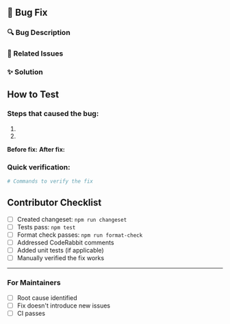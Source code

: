 ## 🐛 Bug Fix

### 🔍 Bug Description
<!-- Describe the bug -->

### 🔗 Related Issues
<!-- Fixes #123 -->

### ✨ Solution
<!-- How does this PR fix the bug? -->

## How to Test

### Steps that caused the bug:
1. 
2. 

**Before fix:** 
**After fix:** 

### Quick verification:
```bash
# Commands to verify the fix
```

## Contributor Checklist
- [ ] Created changeset: `npm run changeset`
- [ ] Tests pass: `npm test`
- [ ] Format check passes: `npm run format-check`
- [ ] Addressed CodeRabbit comments
- [ ] Added unit tests (if applicable)
- [ ] Manually verified the fix works

---

### For Maintainers
- [ ] Root cause identified
- [ ] Fix doesn't introduce new issues
- [ ] CI passes